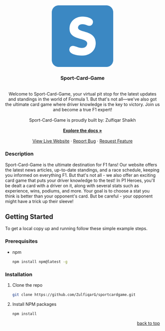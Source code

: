 <br />
  <div align="center">
    <a href="https://github.com/ZulfiqarG/sportcardgame">
      <img src="./public/images/logo.svg" alt="Logo" width="200" height="200">
    </a>
    <h3 align="center">Sport-Card-Game</h3>   
    <p align="center">
    <br/>
Welcome to Sport-Card-Game, your virtual pit stop for the latest updates and standings in the world of Formula 1. But that's not all—we've also got the ultimate card game where driver knowledge is the key to victory. Join us and become a true F1 expert!   <br/>
      <br/>
      Sport-Card-Game is proudly built by: Zulfiqar Shaikh
      <br/>
      <br/>
      <a href="https://github.com/ZulfiqarG/sportcardgame"><strong>Explore the docs »</strong></a>
      <br/>
      <br/>
      <a href="https://sportcardgame.vercel.app/">View Live Website</a>
      ·
      <a href="https://github.com/ZulfiqarG/sportcardgame/issues">Report Bug</a>
      ·
      <a href="hhttps://github.com/ZulfiqarG/sportcardgame/issues">Request Feature</a>
    </p>
  </div>

   ### Description

Sport-Card-Game is the ultimate destination for F1 fans! Our website offers the latest news articles, up-to-date standings, and a race schedule, keeping you informed on everything F1. But that's not all - we also offer an exciting card game that puts your driver knowledge to the test! In P1 Heroes, you'll be dealt a card with a driver on it, along with several stats such as experience, wins, podiums, and more. Your goal is to choose a stat you think is better than your opponent's card. But be careful - your opponent might have a trick up their sleeve!


## Getting Started

To get a local copy up and running follow these simple example steps.

### Prerequisites

- npm
  ```sh
  npm install npm@latest -g
  ```

### Installation

1. Clone the repo
   ```sh
   git clone https://github.com/ZulfiqarG/sportcardgame.git
   ```
2. Install NPM packages
   ```sh
   npm install
   ```

  <p align="right"><a href="#readme-top">back to top</a></p>